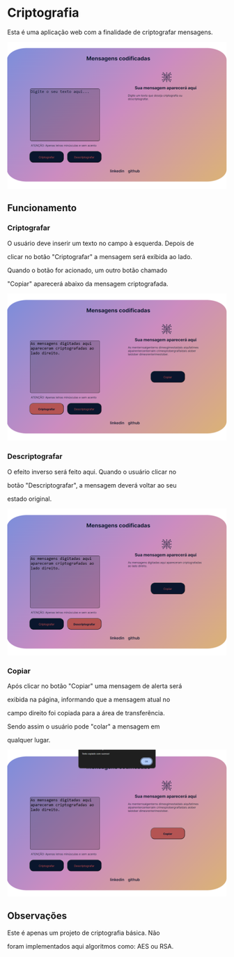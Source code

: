 # Criptografia

<p>Esta é uma aplicação web com a finalidade de criptografar mensagens. </p>

![menu](https://github.com/tuliusalves/Criptografia/blob/main/screens/Capturar.PNG)
## Funcionamento
### Criptografar
<p>O usuário deve inserir um texto no campo à esquerda. Depois de  </p>
<p>clicar no botão "Criptografar" a mensagem será exibida ao lado.</p>
<p>Quando o botão for acionado, um outro botão chamado  </p>
<p>"Copiar" aparecerá abaixo da mensagem criptografada.  </p>

![Demonstracao_01](https://github.com/tuliusalves/Criptografia/blob/main/screens/Demonstracao_01.PNG)

### Descriptografar
<p>O efeito inverso será feito aqui. Quando o usuário clicar no </p>
<p>botão "Descriptografar", a mensagem deverá voltar ao seu</p>
<p>estado original.</p>

![Demonstracao_02](https://github.com/tuliusalves/Criptografia/blob/main/screens/Demonstracao_02.PNG)

### Copiar
<p>Após clicar no botão "Copiar" uma mensagem de alerta será  </p>
<p>exibida na página, informando que a mensagem atual no </p>
<p>campo direito foi copiada para a área de transferência.</p>
<p>Sendo assim o usuário pode "colar" a mensagem em </p>
<p>qualquer lugar.</p>

![Demonstracao_03](https://github.com/tuliusalves/Criptografia/blob/main/screens/Demonstracao_03.PNG)


## Observações
<p>Este é apenas um projeto de criptografia básica. Não </p>
<p>foram implementados aqui algoritmos como: AES ou RSA. </p>